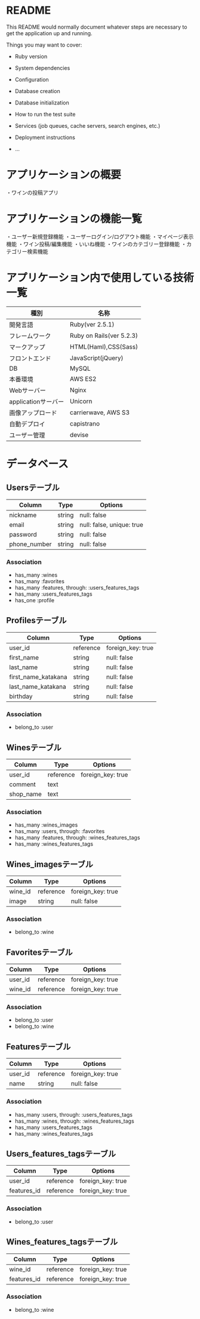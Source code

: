# README

This README would normally document whatever steps are necessary to get the
application up and running.

Things you may want to cover:

* Ruby version

* System dependencies

* Configuration

* Database creation

* Database initialization

* How to run the test suite

* Services (job queues, cache servers, search engines, etc.)

* Deployment instructions

* ...

# アプリケーションの概要

・ワインの投稿アプリ

# アプリケーションの機能一覧

・ユーザー新規登録機能
・ユーザーログイン/ログアウト機能
・マイページ表示機能
・ワイン投稿/編集機能
・いいね機能
・ワインのカテゴリー登録機能
・カテゴリー検索機能

# アプリケーション内で使用している技術一覧

|種別|名称|
|---|----|
|開発言語|Ruby(ver 2.5.1)|
|フレームワーク|Ruby on Rails(ver 5.2.3)|
|マークアップ|HTML(Haml),CSS(Sass)|
|フロントエンド|JavaScript(jQuery)|
|DB|MySQL|
|本番環境|AWS ES2|
|Webサーバー|Nginx|
|applicationサーバー|Unicorn|
|画像アップロード|carrierwave, AWS S3|
|自動デプロイ|capistrano|
|ユーザー管理|devise|

# データベース

## Usersテーブル

|Column|Type|Options|
|------|----|-------|
|nickname|string|null: false|
|email|string|null: false, unique: true|
|password|string|null: false|
|phone_number|string|null: false|

### Association
- has_many :wines
- has_many :favorites
- has_many :features, through: :users_features_tags
- has_many :users_features_tags
- has_one :profile

## Profilesテーブル

|Column|Type|Options|
|------|----|-------|
|user_id|reference|foreign_key: true|
|first_name|string|null: false|
|last_name|string|null: false|
|first_name_katakana|string|null: false|
|last_name_katakana|string|null: false|
|birthday|string|null: false|

### Association
- belong_to :user

## Winesテーブル

|Column|Type|Options|
|------|----|-------|
|user_id|reference|foreign_key: true|
|comment|text||
|shop_name|text||

### Association
- has_many :wines_images
- has_many :users, through: :favorites
- has_many :features, through: :wines_features_tags
- has_many :wines_features_tags

## Wines_imagesテーブル

|Column|Type|Options|
|------|----|-------|
|wine_id|reference|foreign_key: true|
|image|string|null: false|

### Association
- belong_to :wine

## Favoritesテーブル

|Column|Type|Options|
|------|----|-------|
|user_id|reference|foreign_key: true|
|wine_id|reference|foreign_key: true|

### Association
- belong_to :user
- belong_to :wine

## Featuresテーブル

|Column|Type|Options|
|------|----|-------|
|user_id|reference|foreign_key: true|
|name|string|null: false|

### Association
- has_many :users, through: :users_features_tags
- has_many :wines, through: :wines_features_tags
- has_many :users_features_tags
- has_many :wines_features_tags


## Users_features_tagsテーブル

|Column|Type|Options|
|------|----|-------|
|user_id|reference|foreign_key: true|
|features_id|reference|foreign_key: true|

### Association
- belong_to :user

## Wines_features_tagsテーブル

|Column|Type|Options|
|------|----|-------|
|wine_id|reference|foreign_key: true|
|features_id|reference|foreign_key: true|

### Association
- belong_to :wine